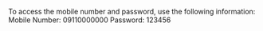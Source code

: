 To access the mobile number and password, use the following information:
Mobile Number: 09110000000
Password: 123456
